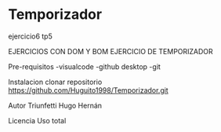 # Temporizador
ejercicio6 tp5


EJERCICIOS CON DOM Y BOM
EJERCICIO DE TEMPORIZADOR


Pre-requisitos
-visualcode 
-github desktop
-git

Instalacion
 clonar repositorio
 https://github.com/Huguito1998/Temporizador.git


Autor
Triunfetti Hugo Hernán


Licencia
Uso total